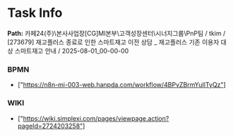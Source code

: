 # Task Info

**Path:** 카페24(주)\본사사업장\[CG]MI본부\고객성장센터\시너지그룹\PnP팀 / tkim / [273679] 재고플러스 종료로 인한 스마트재고 이전 상담 _ 재고플러스 기존 이용자 대상 스마트재고 안내 / 2025-08-01_00-00-00

### BPMN
- ["https://n8n-mi-003-web.hanpda.com/workflow/4BPvZBrmYuIlTyQz"]

### WIKI
- ["https://wiki.simplexi.com/pages/viewpage.action?pageId=2724203258"]

